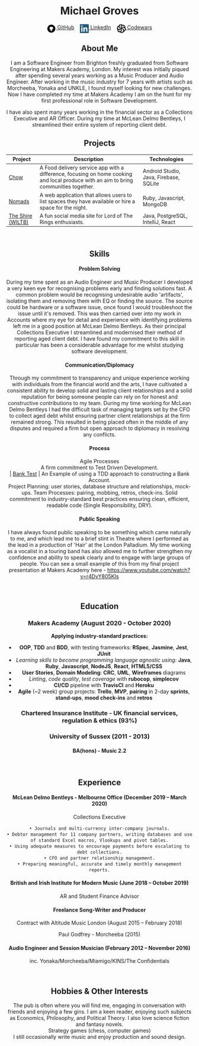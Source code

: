 
<!DOCTYPE html>

<h1 align="center">Michael Groves</h1>

<div align="center">

[<img src="./github+icon-1320168274457504277.png" title="GitHub" height="24" align="top">&nbsp;GitHub](https://github.com/Djura22)&nbsp;&nbsp;&nbsp;&nbsp;[<img src="./linkedin-logo.png" title="LinkedIn" height="24" align="top">&nbsp;LinkedIn](https://www.linkedin.com/in/michael-groves-4a807b1a6/)&nbsp;&nbsp;&nbsp;&nbsp;[<img src="./codewars.png" title="Codewars" height="24" align="top">&nbsp;Codewars](https://www.codewars.com/users/Djura22)

## About Me

I am a Software Engineer from Brighton freshly graduated from Software Engineering at Makers Academy, London. My interest was initially piqued after spending several years working as a Music Producer and Audio Engineer.
After working in the music industry for 7 years with artists such as Morcheeba, Yonaka and UNKLE, I found myself looking for new challenges. 
Now I have completed my time at Makers Academy I am on the hunt for my first professional role in Software Development.

I have also spent many years working in the financial sector as a Collections Executive and AR Officer.
During my time at McLean Delmo Bentleys, I streamlined their entire system of reporting client debt.
<br>

## Projects

| Project | Description | Technologies |
|-|-|-|
| [Chow](https://github.com/ZishJawaid/project_chow) | A Food delivery service app with a difference, focusing on home cooking and local produce with an aim to bring communities together. <br> | Android Studio, Java, Firebase, SQLite |
| [Nomads](https://github.com/just-tam/makersBnB) | A web application that allows users to list spaces they have available or hire a space for the night. <br> | Ruby, Javascript, MongoDB |
| [The Shire (WILTB)](https://github.com/Djura22/acebook-whip-it-like-the-balrog) | A fun social media site for Lord of The Rings enthusiasts. <br> | Java, PostgreSQL, IntelliJ, React |

<br>

## Skills

#### Problem Solving

During my time spent as an Audio Engineer and Music Producer I developed a very keen eye for recognising problems early and finding solutions fast.
A common problem would be recognising undesirable audio 'artifacts', isolating them and removing them with EQ or finding the source. The source could be hardware or
a software issue, once found I would troubleshoot the issue until it's removed.
This was then carried over into my work in Accounts where my eye for detail and experience with identifying problems left me in a good position at McLean Delmo Bentleys.
As their principal Collections Executive I streamlined and modernised their method of reporting aged client debt.
I have found my commitment to this skill in particular has been a considerable advantage for me whilst studying software development.

#### Communication/Diplomacy

Through my commitment to transparency and unique experience working with individuals from the financial world and the arts, I have cultivated a consistent ability to develop solid and lasting client relationships and a solid reputation for being someone people can rely on for honest and constructive contributions to my team.
During my time working for McLean Delmo Bentleys I had the difficult task of managing targets set by the CFO to collect aged debt whilst ensuring partner client relationships at the firm remained strong. This resulted in being placed often in the middle of any disputes and required a firm but open approach to diplomacy in resolving any conflicts.

#### Process

Agile Processes <br>
A firm commitment to Test Driven Development. <br>
| [Bank Test](https://github.com/Djura22/bank_tech_test_javascript) | An Example of using a TDD approach to constructing a Bank Account. <br>
Project Planning: user stories, database structure and relationships, mock-ups.
Team Processes: pairing, mobbing, retros, check-ins.
Solid commitment to industry-standard best practices ensuring clean, efficient, readable code (Single Responsibility, DRY).

#### Public Speaking

I have always found public speaking to be something which came naturally to me, and which lead me to a brief stint in Theatre where I performed as the lead in a production of 'Hair' at the London Palladium. My time working as a vocalist in a touring band has also allowed me to further strengthen my confidence and ability to speak clearly and to engage with large groups of people.
You can see a small example of this from my final project presentation at Makers Academy here -
https://www.youtube.com/watch?v=r4DvY805KIs

<br>

## Education

### Makers Academy (August 2020 - October 2020)

**Applying industry-standard practices:**
  - <a title = "Programming paradigm">**OOP**</a>, <a title = "Software Development Process">**TDD**</a> and <a title = "Software Development Process">**BDD**</a>, with testing frameworks: **RSpec**, **Jasmine**, **Jest**, **JUnit**
  - *Learning skills to become programming language agnostic using:* **Java**, **Ruby**, **Javascript**, **NodeJS**, **React**, **HTML5/CSS**
  - **User Stories**, **Domain Modeling**: **CRC**, **UML**, **Wireframes** diagrams
  - *Linting*, *code quality*, *test coverage* with **rubocop**, **simplecov**
  - <a title = "Continuous Integration/Continuous Deployment/Continuous Delivery">**CI/CD**</a> pipeline with **TravisCI** and **Heroku**
  - **Agile** (~2 week) group projects: **Trello**, <a title = "Minimum Viable Product">**MVP**</a>, **pairing** in 2-day **sprints**, **stand-ups**, **mood check-ins** and **retros**

### Chartered Insurance Institute - UK financial services, regulation & ethics (93%)

### University of Sussex (2011 - 2013)
#### BA(hons) - Music 2.2

<br>

## Experience

#### McLean Delmo Bentleys  - Melbourne Office (December 2019 – March 2020)

Collections Executive

    • Journals and multi-currency inter-company journals.
    • Debtor management for 11 company partners, writing databases and use of standard Excel macros, Vlookups and pivot tables.
    • Using adequate measures to encourage payments before escalating to debt collections.
    • CFO and partner relationship management.
    • Preparing meaningful, accurate and timely monthly management reports.

#### British and Irish Institute for Modern Music (June 2018 – October 2019)

AR and Student Finance Advisor

#### Freelance Song-Writer and Producer

Contract with Altitude Music London (August 2015 – February 2018)

Paul Godfrey - Morcheeba (2015)

#### Audio Engineer and Session Musician (February 2012 – November 2016)

inc. Yonaka/Morcheeba/Miamigo/KINS/The Confidentials

<br>

## Hobbies & Other Interests

The pub is often where you will find me, engaging in conversation with friends and enjoying a few gins.
I am a keen reader, enjoying such subjects as Economics, Philosophy, and Political Theory. I also love science fiction and fantasy novels. <br>
Strategy games (chess, computer games) <br>
I still occasionally write music and enjoy production and sound design.
